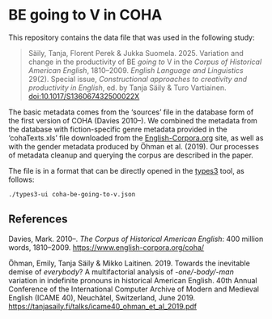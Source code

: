 # BE going to V in COHA

This repository contains the data file that was used in the following study:

> Säily, Tanja, Florent Perek & Jukka Suomela. 2025. Variation and change in the productivity of BE _going to_ V in the _Corpus of Historical American English_, 1810–2009. _English Language and Linguistics_ 29(2). Special issue, _Constructional approaches to creativity and productivity in English_, ed. by Tanja Säily & Turo Vartiainen. [doi:10.1017/S136067432500022X](https://doi.org/10.1017/S136067432500022X)

The basic metadata comes from the ‘sources’ file in the database form of the first version of COHA (Davies 2010–). We combined the metadata from the database with fiction-specific genre metadata provided in the ‘cohaTexts.xls’ file downloaded from the [English-Corpora.org](https://www.english-corpora.org) site, as well as with the gender metadata produced by Öhman et al. (2019). Our processes of metadata cleanup and querying the corpus are described in the paper.

The file is in a format that can be directly opened in the [types3](https://github.com/suomela/types3) tool, as follows:

    ./types3-ui coha-be-going-to-v.json

## References

Davies, Mark. 2010–. _The Corpus of Historical American English_: 400 million words, 1810–2009. https://www.english-corpora.org/coha/

Öhman, Emily, Tanja Säily & Mikko Laitinen. 2019. Towards the inevitable demise of _everybody_? A multifactorial analysis of _-one/-body/-man_ variation in indefinite pronouns in historical American English. 40th Annual Conference of the International Computer Archive of Modern and Medieval English (ICAME 40), Neuchâtel, Switzerland, June 2019. https://tanjasaily.fi/talks/icame40_ohman_et_al_2019.pdf
